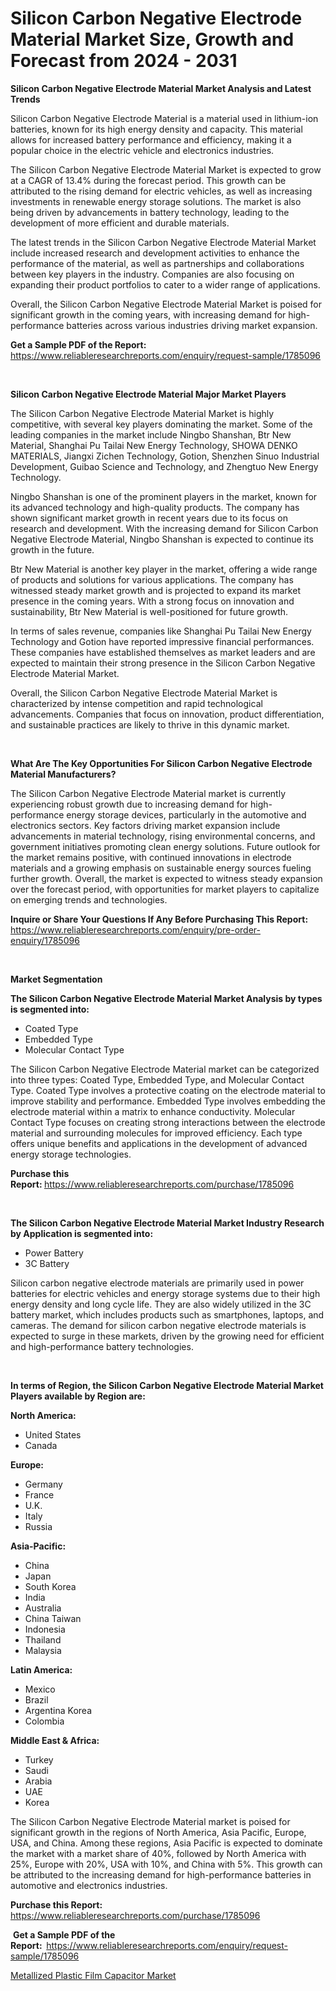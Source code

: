 <p><h1>Silicon Carbon Negative Electrode Material Market Size, Growth and Forecast from 2024 - 2031</h1></p><p><strong>Silicon Carbon Negative Electrode Material Market Analysis and Latest Trends</strong></p>
<p><p>Silicon Carbon Negative Electrode Material is a material used in lithium-ion batteries, known for its high energy density and capacity. This material allows for increased battery performance and efficiency, making it a popular choice in the electric vehicle and electronics industries.</p><p>The Silicon Carbon Negative Electrode Material Market is expected to grow at a CAGR of 13.4% during the forecast period. This growth can be attributed to the rising demand for electric vehicles, as well as increasing investments in renewable energy storage solutions. The market is also being driven by advancements in battery technology, leading to the development of more efficient and durable materials.</p><p>The latest trends in the Silicon Carbon Negative Electrode Material Market include increased research and development activities to enhance the performance of the material, as well as partnerships and collaborations between key players in the industry. Companies are also focusing on expanding their product portfolios to cater to a wider range of applications.</p><p>Overall, the Silicon Carbon Negative Electrode Material Market is poised for significant growth in the coming years, with increasing demand for high-performance batteries across various industries driving market expansion.</p></p>
<p><strong>Get a Sample PDF of the Report:&nbsp;</strong> <a href="https://www.reliableresearchreports.com/enquiry/request-sample/1785096">https://www.reliableresearchreports.com/enquiry/request-sample/1785096</a></p>
<p>&nbsp;</p>
<p><strong>Silicon Carbon Negative Electrode Material Major Market Players</strong></p>
<p><p>The Silicon Carbon Negative Electrode Material Market is highly competitive, with several key players dominating the market. Some of the leading companies in the market include Ningbo Shanshan, Btr New Material, Shanghai Pu Tailai New Energy Technology, SHOWA DENKO MATERIALS, Jiangxi Zichen Technology, Gotion, Shenzhen Sinuo Industrial Development, Guibao Science and Technology, and Zhengtuo New Energy Technology.</p><p>Ningbo Shanshan is one of the prominent players in the market, known for its advanced technology and high-quality products. The company has shown significant market growth in recent years due to its focus on research and development. With the increasing demand for Silicon Carbon Negative Electrode Material, Ningbo Shanshan is expected to continue its growth in the future.</p><p>Btr New Material is another key player in the market, offering a wide range of products and solutions for various applications. The company has witnessed steady market growth and is projected to expand its market presence in the coming years. With a strong focus on innovation and sustainability, Btr New Material is well-positioned for future growth.</p><p>In terms of sales revenue, companies like Shanghai Pu Tailai New Energy Technology and Gotion have reported impressive financial performances. These companies have established themselves as market leaders and are expected to maintain their strong presence in the Silicon Carbon Negative Electrode Material Market.</p><p>Overall, the Silicon Carbon Negative Electrode Material Market is characterized by intense competition and rapid technological advancements. Companies that focus on innovation, product differentiation, and sustainable practices are likely to thrive in this dynamic market.</p></p>
<p>&nbsp;</p>
<p><strong>What Are The Key Opportunities For Silicon Carbon Negative Electrode Material Manufacturers?</strong></p>
<p><p>The Silicon Carbon Negative Electrode Material market is currently experiencing robust growth due to increasing demand for high-performance energy storage devices, particularly in the automotive and electronics sectors. Key factors driving market expansion include advancements in material technology, rising environmental concerns, and government initiatives promoting clean energy solutions. Future outlook for the market remains positive, with continued innovations in electrode materials and a growing emphasis on sustainable energy sources fueling further growth. Overall, the market is expected to witness steady expansion over the forecast period, with opportunities for market players to capitalize on emerging trends and technologies.</p></p>
<p><strong>Inquire or Share Your Questions If Any Before Purchasing This Report:</strong> <a href="https://www.reliableresearchreports.com/enquiry/pre-order-enquiry/1785096">https://www.reliableresearchreports.com/enquiry/pre-order-enquiry/1785096</a></p>
<p>&nbsp;</p>
<p><strong>Market Segmentation</strong></p>
<p><strong>The Silicon Carbon Negative Electrode Material Market Analysis by types is segmented into:</strong></p>
<p><ul><li>Coated Type</li><li>Embedded Type</li><li>Molecular Contact Type</li></ul></p>
<p><p>The Silicon Carbon Negative Electrode Material market can be categorized into three types: Coated Type, Embedded Type, and Molecular Contact Type. Coated Type involves a protective coating on the electrode material to improve stability and performance. Embedded Type involves embedding the electrode material within a matrix to enhance conductivity. Molecular Contact Type focuses on creating strong interactions between the electrode material and surrounding molecules for improved efficiency. Each type offers unique benefits and applications in the development of advanced energy storage technologies.</p></p>
<p><strong>Purchase this Report:&nbsp;</strong><a href="https://www.reliableresearchreports.com/purchase/1785096">https://www.reliableresearchreports.com/purchase/1785096</a></p>
<p>&nbsp;</p>
<p><strong>The Silicon Carbon Negative Electrode Material Market Industry Research by Application is segmented into:</strong></p>
<p><ul><li>Power Battery</li><li>3C Battery</li></ul></p>
<p><p>Silicon carbon negative electrode materials are primarily used in power batteries for electric vehicles and energy storage systems due to their high energy density and long cycle life. They are also widely utilized in the 3C battery market, which includes products such as smartphones, laptops, and cameras. The demand for silicon carbon negative electrode materials is expected to surge in these markets, driven by the growing need for efficient and high-performance battery technologies.</p></p>
<p>&nbsp;</p>
<p><strong>In terms of Region, the Silicon Carbon Negative Electrode Material Market Players available by Region are:</strong></p>
<p>
    <p> <strong> North America: </strong>
        <ul>
            <li>United States</li>
            <li>Canada</li>
        </ul>
        </p> 
    <p> <strong> Europe: </strong>
        <ul>
            <li>Germany</li>
            <li>France</li>
            <li>U.K.</li>
            <li>Italy</li>
            <li>Russia</li>
        </ul>
        </p> 
    <p> <strong> Asia-Pacific: </strong>
        <ul>
            <li>China</li>
            <li>Japan</li>
            <li>South Korea</li>
            <li>India</li>
            <li>Australia</li>
            <li>China Taiwan</li>
            <li>Indonesia</li>
            <li>Thailand</li>
            <li>Malaysia</li>
        </ul>
        </p> 
    <p> <strong> Latin America: </strong>
        <ul>
            <li>Mexico</li>
            <li>Brazil</li>
            <li>Argentina Korea</li>
            <li>Colombia</li>
        </ul>
        </p> 
    <p> <strong> Middle East & Africa: </strong>
        <ul>
            <li>Turkey</li>
            <li>Saudi</li>
            <li>Arabia</li>
            <li>UAE</li>
            <li>Korea</li>
        </ul>
    </p>
    </p>
<p><p>The Silicon Carbon Negative Electrode Material market is poised for significant growth in the regions of North America, Asia Pacific, Europe, USA, and China. Among these regions, Asia Pacific is expected to dominate the market with a market share of 40%, followed by North America with 25%, Europe with 20%, USA with 10%, and China with 5%. This growth can be attributed to the increasing demand for high-performance batteries in automotive and electronics industries.</p></p>
<p><strong>Purchase this Report: </strong><a href="https://www.reliableresearchreports.com/purchase/1785096">https://www.reliableresearchreports.com/purchase/1785096</a></p>
<p>&nbsp;<strong>Get a Sample PDF of the Report:&nbsp;&nbsp;</strong><a href="https://www.reliableresearchreports.com/enquiry/request-sample/1785096">https://www.reliableresearchreports.com/enquiry/request-sample/1785096</a></p>
<p><strong></strong></p>
<p><p><a href="https://github.com/mancsybtousav/Market-Research-Report-List-1/blob/main/metallized-plastic-film-capacitor-market.md">Metallized Plastic Film Capacitor Market</a></p></p>